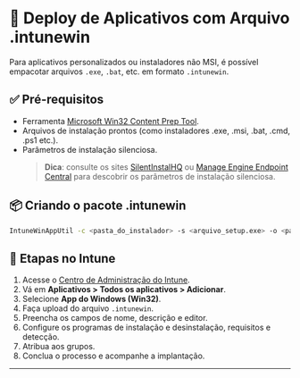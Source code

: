 # 📁 Deploy de Aplicativos com Arquivo .intunewin

Para aplicativos personalizados ou instaladores não MSI, é possível empacotar arquivos `.exe`, `.bat`, etc. em formato `.intunewin`.

## ✅ Pré-requisitos

- Ferramenta [Microsoft Win32 Content Prep Tool](https://github.com/Microsoft/Microsoft-Win32-Content-Prep-Tool).
- Arquivos de instalação prontos (como instaladores .exe, .msi, .bat, .cmd, .ps1 etc.).
- Parâmetros de instalação silenciosa.
   > **Dica**: consulte os sites [SilentInstalHQ](https://silentinstallhq.com/) ou [Manage Engine Endpoint Central](https://www.manageengine.com/products/desktop-central/software-installation/latest-software.html) para descobrir os parâmetros de instalação silenciosa.

## 📦 Criando o pacote .intunewin

```bash
IntuneWinAppUtil -c <pasta_do_instalador> -s <arquivo_setup.exe> -o <pasta_de_saida>
```

## 🚀 Etapas no Intune

1. Acesse o [Centro de Administração do Intune](https://intune.microsoft.com).
2. Vá em **Aplicativos > Todos os aplicativos > Adicionar**.
3. Selecione **App do Windows (Win32)**.
4. Faça upload do arquivo `.intunewin`.
5. Preencha os campos de nome, descrição e editor.
6. Configure os programas de instalação e desinstalação, requisitos e detecção.
7. Atribua aos grupos.
8. Conclua o processo e acompanhe a implantação.

---
